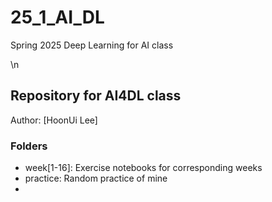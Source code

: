 # 25_1_AI_DL
Spring 2025 Deep Learning for AI class

\n

## Repository for AI4DL class

Author: [HoonUi Lee]

### Folders

* week[1-16]: Exercise notebooks for corresponding weeks
* practice: Random practice of mine
* 
